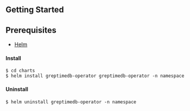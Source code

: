 ## Getting Started

## Prerequisites
  - [Helm](https://helm.sh/zh/docs/intro/install/)

#### Install
```
$ cd charts
$ helm install greptimedb-operator greptimedb-operator -n namespace 
```

#### Uninstall
```
$ helm uninstall greptimedb-operator -n namespace
```